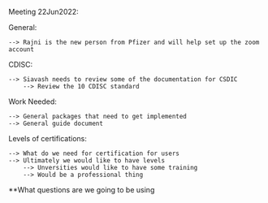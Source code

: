Meeting 22Jun2022:


General: 

	--> Rajni is the new person from Pfizer and will help set up the zoom account 

CDISC:

	--> Siavash needs to review some of the documentation for CSDIC 
		--> Review the 10 CDISC standard 
	

Work Needed: 

	--> General packages that need to get implemented 
	--> General guide document 	

Levels of certifications: 
	
	--> What do we need for certification for users 
	--> Ultimately we would like to have levels 
		--> Unversities would like to have some training 
		--> Would be a professional thing 


**What questions are we going to be using 
